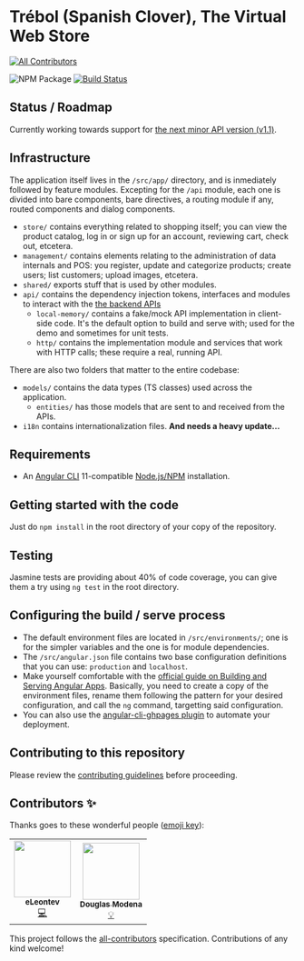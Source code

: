 # Trébol (Spanish Clover), The Virtual Web Store

<!-- ALL-CONTRIBUTORS-BADGE:START - Do not remove or modify this section -->

[![All Contributors](https://img.shields.io/badge/all_contributors-2-orange.svg?style=flat-square)](#contributors-)

<!-- ALL-CONTRIBUTORS-BADGE:END -->

![NPM Package](https://img.shields.io/npm/v/ngx-trebol-frontend)
[![Build Status](https://app.travis-ci.com/trebol-ecommerce/ngx-trebol-frontend.svg?branch=main)](https://travis-ci.com/github/trebol-ecommerce/ngx-trebol-frontend)

## Status / Roadmap

Currently working towards support for [the next minor API version (v1.1)](https://github.com/trebol-ecommerce/api/releases/tag/v1.1.0).

## Infrastructure

The application itself lives in the `/src/app/` directory, and is inmediately followed by feature modules. Excepting for the `/api` module, each one is divided into bare components, bare directives, a routing module if any, routed components and dialog components.

- `store/` contains everything related to shopping itself; you can view the product catalog, log in or sign up for an account, reviewing cart, check out, etcetera.
- `management/` contains elements relating to the administration of data internals and POS: you register, update and categorize products; create users; list customers; upload images, etcetera.
- `shared/` exports stuff that is used by other modules.
- `api/` contains the dependency injection tokens, interfaces and modules to interact with the [the backend APIs](https://github.com/trebol-ecommerce/trebol-api)
  - `local-memory/` contains a fake/mock API implementation in client-side code. It's the default option to build and serve with; used for the demo and sometimes for unit tests.
  - `http/` contains the implementation module and services that work with HTTP calls; these require a real, running API.

There are also two folders that matter to the entire codebase:

- `models/` contains the data types (TS classes) used across the application.
  - `entities/` has those models that are sent to and received from the APIs.
- `i18n` contains internationalization files. **And needs a heavy update...**

## Requirements

- An [Angular CLI](https://cli.angular.io/) 11-compatible [Node.js/NPM](https://nodejs.org/) installation.

## Getting started with the code

Just do `npm install` in the root directory of your copy of the repository.

## Testing

Jasmine tests are providing about 40% of code coverage, you can give them a try using `ng test` in the root directory.

## Configuring the build / serve process

- The default environment files are located in `/src/environments/`; one is for the simpler variables and the one is for module dependencies.
- The `/src/angular.json` file contains two base configuration definitions that you can use: `production` and `localhost`.
- Make yourself comfortable with the [official guide on Building and Serving Angular Apps](https://angular.io/guide/build). Basically, you need to create a copy of the environment files, rename them following the pattern for your desired configuration, and call the `ng` command, targetting said configuration.
- You can also use the [angular-cli-ghpages plugin](https://github.com/angular-schule/angular-cli-ghpages#options) to automate your deployment.

## Contributing to this repository

Please review the [contributing guidelines](https://github.com/trebol-ecommerce/ngx-trebol-frontend/blob/main/CONTRIBUTING.md) before proceeding.

## Contributors ✨

Thanks goes to these wonderful people ([emoji key](https://allcontributors.org/docs/en/emoji-key)):

<!-- ALL-CONTRIBUTORS-LIST:START - Do not remove or modify this section -->
<!-- prettier-ignore-start -->
<!-- markdownlint-disable -->
<table>
  <tr>
    <td align="center"><a href="https://github.com/eLeontev"><img src="https://avatars1.githubusercontent.com/u/15786916?v=4" width="100px;" alt=""/><br /><sub><b>eLeontev</b></sub></a><br /><a href="https://github.com/bglamadrid/ngx-trebol-frontend/commits?author=eLeontev" title="Code">💻</a></td>
    <td align="center"><a href="https://github.com/dmodena"><img src="https://avatars3.githubusercontent.com/u/11446011?v=4" width="100px;" alt=""/><br /><sub><b>Douglas Modena</b></sub></a><br /><a href="#example-dmodena" title="Examples">💡</a></td>
  </tr>
</table>

<!-- markdownlint-enable -->
<!-- prettier-ignore-end -->

<!-- ALL-CONTRIBUTORS-LIST:END -->

This project follows the [all-contributors](https://github.com/all-contributors/all-contributors) specification. Contributions of any kind welcome!
